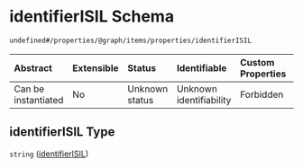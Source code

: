 # identifierISIL Schema

```txt
undefined#/properties/@graph/items/properties/identifierISIL
```



| Abstract            | Extensible | Status         | Identifiable            | Custom Properties | Additional Properties | Access Restrictions | Defined In                                                                     |
| :------------------ | :--------- | :------------- | :---------------------- | :---------------- | :-------------------- | :------------------ | :----------------------------------------------------------------------------- |
| Can be instantiated | No         | Unknown status | Unknown identifiability | Forbidden         | Allowed               | none                | [ndl-isil.schema.json*](../../out/ndl-isil.schema.json "open original schema") |

## identifierISIL Type

`string` ([identifierISIL](ndl-isil-properties-json-ld-graph-organization-properties-identifierisil.md))
